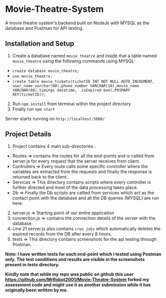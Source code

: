 # Movie-Theatre-System
A movie theatre system's backend built on NodeJs with MYSQL as the database and Postman for API testing.

## Installation and Setup

1) Create a database named `movie_theatre` and inside that a table named `movie_theatre` using the following commands using MYSQL:

- `create database movie_theatre;`
-  `use movie_theatre;`
-  `create table movie_tickets(ticketID INT NOT NULL AUTO_INCREMENT, user_name varchar(60),phone_number VARCHAR(10),movie_name VARCHAR(80),timings datetime,  isExpired bool,PRIMARY KEY(ticketID));`

2) Run `npm install` from terminal within the project directory
3) Finally run `npm start`

Server starts running on `http://localhost:5000/`

## Project Details 

1) Project contains 4 main sub-directories :

- Routes => contains the routes for all the end-points and is called from server.js for every request that the server receives from client.
- Controllers => Every route calls some specific controller where the variables are extracted from the requests and finally the response is returned back to the client.
- Services => This directory contains scripts where every controller is further directed and most of the data processing takes place.
- Db => Finally the Db scripts are callled from services which act as the contact point with the database and all the DB queries (MYSQL) are run here.

2) server.js => Starting point of our entire application
3) connection.js => contains the connection details of the server with the database.
4) Line 21 server.js also contains `cron jobs` which automatically deletes the expired records from the DB after every 8 hours.
5) tests => This directory contains screenshots for the api testing through Postman.

**Note: I have written tests for each end-point which I tested using Postman only. The test conditions and results are visible in the screenshots present in tests directory.**

**Kindly note that while my repo was public on github this user https://github.com/MrRobot2001/Movie-Theatre-System forked my assessment code and might use it as another submission while it has originally been written by me.**

